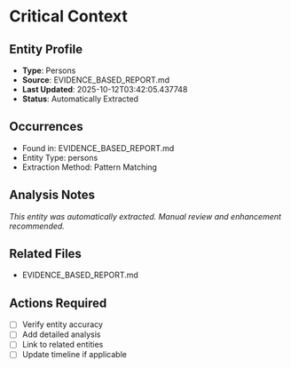 # Critical Context

## Entity Profile
- **Type**: Persons
- **Source**: EVIDENCE_BASED_REPORT.md
- **Last Updated**: 2025-10-12T03:42:05.437748
- **Status**: Automatically Extracted

## Occurrences
- Found in: EVIDENCE_BASED_REPORT.md
- Entity Type: persons
- Extraction Method: Pattern Matching

## Analysis Notes
*This entity was automatically extracted. Manual review and enhancement recommended.*

## Related Files
- EVIDENCE_BASED_REPORT.md

## Actions Required
- [ ] Verify entity accuracy
- [ ] Add detailed analysis
- [ ] Link to related entities
- [ ] Update timeline if applicable
